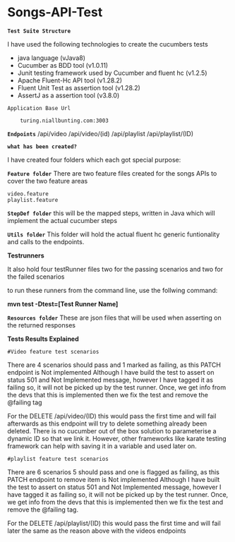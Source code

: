 # Songs-API-Test


**`Test Suite Structure`**

 I have used the following technologies to create the cucumbers tests

 - java language  (vJava8)
 - Cucumber as BDD tool  (v1.0.11)
 - Junit testing framework used by Cucumber and fluent hc  (v1.2.5)
 - Apache Fluent-Hc API tool   (v1.28.2)
 - Fluent Unit Test as assertion tool  (v1.28.2)
 - AssertJ as a assertion tool  (v3.8.0)


`Application Base Url`

        turing.niallbunting.com:3003

**`Endpoints`**
    /api/video
    /api/video/(id)
    /api/playlist
    /api/playlist/(ID)


**`what has been created?`**

I have created four folders which each got special purpose:


**`Feature folder`**
There are two feature files created for the songs APIs to cover the two feature areas

    video.feature
    playlist.feature


**`StepDef folder`**
this will be the mapped steps, written in Java which will implement the actual cucumber steps

**`Utils folder`**
This folder will hold the actual fluent hc generic funtionality and calls to the endpoints.

   **Testrunners**

It also hold four testRunner files two for the passing scenarios and two for the failed scenarios

 to run these runners from the command line, use the follwing command:

 **mvn test -Dtest=[Test Runner Name]**

**`Resources folder`**
 These are json files that will be used when asserting on the returned responses


 **Tests Results Explained**

    #Video feature test scenarios

 There are 4 scenarios should pass and 1 marked as failing, as this PATCH endpoint is Not implemented
 Although I have build the test to assert on status 501 and Not Implemented message, however I have tagged it as failing
 so, it will not be picked up by the test runner. Once, we get info from the devs that this is implemented then we fix
 the test and remove the @failing tag

 For the DELETE /api/video/(ID)  this would pass the first time and will fail afterwards as this endpoint will try to
 delete something already been deleted.
 There is no cucumber out of the box solution to parameterise a dynamic ID so that we link it. However, other frameworks like
 karate testing framework can help with saving it in a variable and used later on.


    #playlist feature test scenarios

 There are 6 scenarios 5 should pass and one is flagged as failing, as this PATCH endpoint to remove item is Not implemented
 Although I have built the test to assert on status 501 and Not Implemented message, however I have tagged it as failing
 so, it will not be picked up by the test runner. Once, we get info from the devs that this is implemented then we fix
 the test and remove the @failing tag.

 For the DELETE /api/playlist/(ID)  this would pass the first time and will fail later the same as the reason above with the videos endpoints
